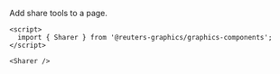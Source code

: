 Add share tools to a page.

```svelte
<script>
  import { Sharer } from '@reuters-graphics/graphics-components';
</script>

<Sharer />
```

